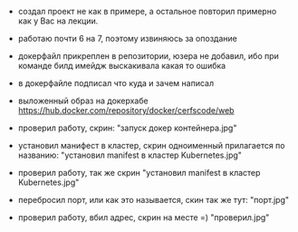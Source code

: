  - создал проект не как в примере, а остальное повторил примерно
как у Вас на лекции.

 - работаю почти 6 на 7, поэтому извиняюсь за опоздание

 - докерфайл прикреплен в репозитории, юзера не добавил, ибо
при команде билд имейдж выскакивала какая то ошибка

 - в докерфайле подписал что куда и зачем написал

 - выложенный образ на докерхабе https://hub.docker.com/repository/docker/cerfscode/web
 - проверил работу, скрин: "запуск докер контейнера.jpg"
 - установил манифест в кластер, скрин одноименный прилагается по названию:
"установил manifest в кластер Kubernetes.jpg"
 - проверил работу, так же скрин "установил manifest в кластер Kubernetes.jpg"
 - перебросил порт, или как это называется, скин так же тут: "порт.jpg"
 - проверил работу, вбил адрес, скрин на месте =) "проверил.jpg" 
